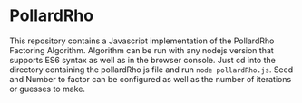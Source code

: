 # PollardRho
This repository contains a Javascript implementation of the PollardRho Factoring Algorithm. Algorithm can be run with any nodejs version that supports ES6 syntax as well as in the browser console. Just cd into the directory containing the pollardRho js file and run `node pollardRho.js`. Seed and Number to factor can be configured as well as the number of iterations or guesses to make.
